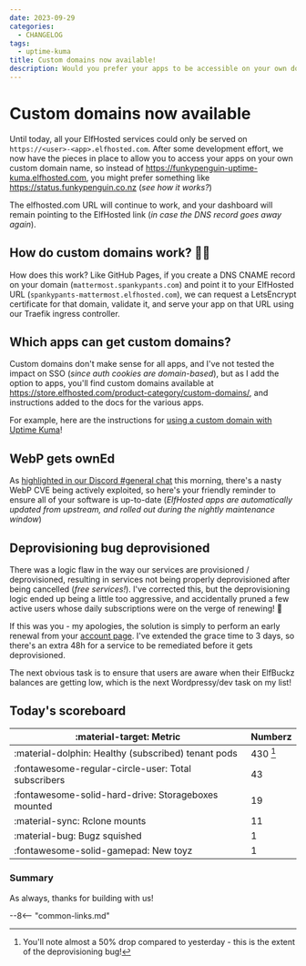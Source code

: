 ```yaml
---
date: 2023-09-29
categories:
  - CHANGELOG
tags:
  - uptime-kuma
title: Custom domains now available!
description: Would you prefer your apps to be accessible on your own domain name? We can do that now!
---
```

# Custom domains now available

Until today, all your ElfHosted services could only be served on `https://<user>-<app>.elfhosted.com`. After some development effort, we now have the pieces in place to allow you to access your apps on your own custom domain name, so instead of https://funkypenguin-uptime-kuma.elfhosted.com, you might prefer something like https://status.funkypenguin.co.nz (*see how it works?*)

The elfhosted.com URL will continue to work, and your dashboard will remain pointing to the ElfHosted link (*in case the DNS record goes away again*).

## How do custom domains work? 🙋‍♂️

How does this work? Like GitHub Pages, if you create a DNS CNAME record on your domain (`mattermost.spankypants.com`) and point it to your ElfHosted URL (`spankypants-mattermost.elfhosted.com`), we can request a LetsEncrypt certificate for that domain, validate it, and serve your app on that URL using our Traefik ingress controller.

## Which apps can get custom domains?

Custom domains don't make sense for all apps, and I've not tested the impact on SSO (*since auth cookies are domain-based*), but as I add the option to apps, you'll find custom domains available at https://store.elfhosted.com/product-category/custom-domains/, and instructions added to the docs for the various apps. 

For example, here are the instructions for [using a custom domain with Uptime Kuma](/app/uptimekuma/#can-i-use-my-own-domain-name)!

<!-- more -->

## WebP gets ownEd

As [highlighted in our Discord #general chat](https://discord.com/channels/396055506072109067/396055506663374849/1157007533630832773) this morning, there's a nasty WebP CVE being actively exploited, so here's your friendly reminder to ensure all of your software is up-to-date (*ElfHosted apps are automatically updated from upstream, and rolled out during the nightly maintenance window*)

## Deprovisioning bug deprovisioned

There was a logic flaw in the way our services are provisioned / deprovisioned, resulting in services not being properly deprovisioned after being cancelled (*free services!*). I've corrected this, but the deprovisioning logic ended up being a little too aggressive, and accidentally pruned a few active users whose daily subscriptions were on the verge of renewing! :facepalm:

If this was you - my apologies, the solution is simply to perform an early renewal from your [account page](https://store.elfhosted.com/my-account/). I've extended the grace time to 3 days, so there's an extra 48h for a service to be remediated before it gets deprovisioned. 

The next obvious task is to ensure that users are aware when their ElfBuckz balances are getting low, which is the next Wordpressy/dev task on my list!

## Today's scoreboard

:material-target: Metric | Numberz
---------|----------
:material-dolphin: Healthy (subscribed) tenant pods | 430 [^1]
:fontawesome-regular-circle-user: Total subscribers | 43
:fontawesome-solid-hard-drive: Storageboxes mounted | 19
:material-sync: Rclone mounts | 11
:material-bug: Bugz squished | 1
:fontawesome-solid-gamepad: New toyz | 1

### Summary

As always, thanks for building with us!

[^1]: You'll note almost a 50% drop compared to yesterday - this is the extent of the deprovisioning bug!

--8<-- "common-links.md"